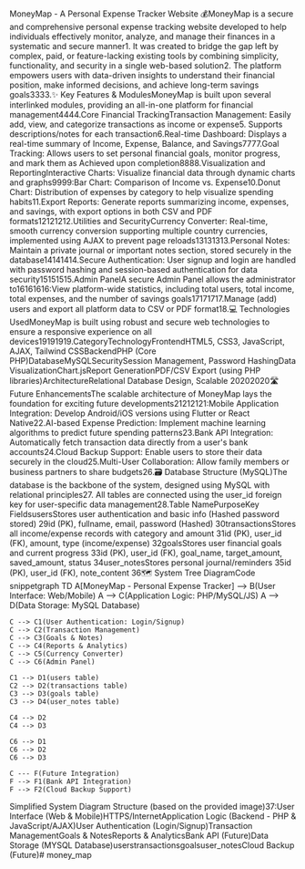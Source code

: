 MoneyMap - A Personal Expense Tracker Website 💰MoneyMap is a secure and comprehensive personal expense tracking website developed to help individuals effectively monitor, analyze, and manage their finances in a systematic and secure manner1. It was created to bridge the gap left by complex, paid, or feature-lacking existing tools by combining simplicity, functionality, and security in a single web-based solution2. The platform empowers users with data-driven insights to understand their financial position, make informed decisions, and achieve long-term savings goals3333.✨ Key Features & ModulesMoneyMap is built upon several interlinked modules, providing an all-in-one platform for financial management4444.Core Financial TrackingTransaction Management: Easily add, view, and categorize transactions as income or expense5. Supports descriptions/notes for each transaction6.Real-time Dashboard: Displays a real-time summary of Income, Expense, Balance, and Savings7777.Goal Tracking: Allows users to set personal financial goals, monitor progress, and mark them as Achieved upon completion8888.Visualization and ReportingInteractive Charts: Visualize financial data through dynamic charts and graphs9999:Bar Chart: Comparison of Income vs. Expense10.Donut Chart: Distribution of expenses by category to help visualize spending habits11.Export Reports: Generate reports summarizing income, expenses, and savings, with export options in both CSV and PDF formats12121212.Utilities and SecurityCurrency Converter: Real-time, smooth currency conversion supporting multiple country currencies, implemented using AJAX to prevent page reloads13131313.Personal Notes: Maintain a private journal or important notes section, stored securely in the database14141414.Secure Authentication: User signup and login are handled with password hashing and session-based authentication for data security15151515.Admin PanelA secure Admin Panel allows the administrator to16161616:View platform-wide statistics, including total users, total income, total expenses, and the number of savings goals17171717.Manage (add) users and export all platform data to CSV or PDF format18.💻 Technologies UsedMoneyMap is built using robust and secure web technologies to ensure a responsive experience on all devices19191919.CategoryTechnologyFrontendHTML5, CSS3, JavaScript, AJAX, Tailwind CSSBackendPHP (Core PHP)DatabaseMySQLSecuritySession Management, Password HashingData VisualizationChart.jsReport GenerationPDF/CSV Export (using PHP libraries)ArchitectureRelational Database Design, Scalable 20202020🛣️ Future EnhancementsThe scalable architecture of MoneyMap lays the foundation for exciting future developments21212121:Mobile Application Integration: Develop Android/iOS versions using Flutter or React Native22.AI-based Expense Prediction: Implement machine learning algorithms to predict future spending patterns23.Bank API Integration: Automatically fetch transaction data directly from a user's bank accounts24.Cloud Backup Support: Enable users to store their data securely in the cloud25.Multi-User Collaboration: Allow family members or business partners to share budgets26.🗃️ Database Structure (MySQL)The database is the backbone of the system, designed using MySQL with relational principles27. All tables are connected using the user_id foreign key for user-specific data management28.Table NamePurposeKey FieldsusersStores user authentication and basic info (Hashed password stored) 29id (PK), fullname, email, password (Hashed) 30transactionsStores all income/expense records with category and amount 31id (PK), user_id (FK), amount, type (income/expense) 32goalsStores user financial goals and current progress 33id (PK), user_id (FK), goal_name, target_amount, saved_amount, status 34user_notesStores personal journal/reminders 35id (PK), user_id (FK), note_content 36🗺️ System Tree DiagramCode snippetgraph TD
    A[MoneyMap - Personal Expense Tracker] --> B(User Interface: Web/Mobile)
    A --> C(Application Logic: PHP/MySQL/JS)
    A --> D(Data Storage: MySQL Database)
    
    C --> C1(User Authentication: Login/Signup)
    C --> C2(Transaction Management)
    C --> C3(Goals & Notes)
    C --> C4(Reports & Analytics)
    C --> C5(Currency Converter)
    C --> C6(Admin Panel)
    
    C1 --> D1(users table)
    C2 --> D2(transactions table)
    C3 --> D3(goals table)
    C3 --> D4(user_notes table)
    
    C4 --> D2
    C4 --> D3
    
    C6 --> D1
    C6 --> D2
    C6 --> D3
    
    C --- F(Future Integration)
    F --> F1(Bank API Integration)
    F --> F2(Cloud Backup Support)
Simplified System Diagram Structure (based on the provided image)37:User Interface (Web & Mobile)HTTPS/InternetApplication Logic (Backend - PHP & JavaScript/AJAX)User Authentication (Login/Signup)Transaction ManagementGoals & NotesReports & AnalyticsBank API (Future)Data Storage (MYSQL Database)userstransactionsgoalsuser_notesCloud Backup (Future)#   m o n e y _ m a p  
 